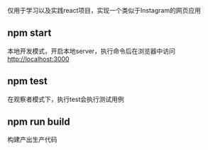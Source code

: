 
仅用于学习以及实践react项目，实现一个类似于Instagram的网页应用

## npm start
本地开发模式，开启本地server，执行命令后在浏览器中访问[http://localhost:3000](http://localhost:3000)

## npm test
在观察者模式下，执行test会执行测试用例

## npm run build
构建产出生产代码